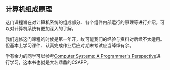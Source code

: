 ## 计算机组成原理

这门课程旨在对计算机系统的组成部分、各个组件内部运行的原理等进行介绍。可以对计算机系统有更加深入的了解。

我们选修这门课程的时候是第一年开，故可能我们的经验与资料对后续不太适用。但基本上学习课件、认真完成作业后应对期末考试应当绰绰有余。

学有余力的同学可以参考[Computer Systems: A Programmer's Perspective](https://csapp.cs.cmu.edu/3e/home.html)进行学习，这本书也就是大名鼎鼎的CSAPP。

